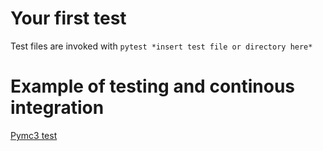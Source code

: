 # Your first test
Test files are invoked with `pytest *insert test file or directory here*`

# Example of testing and continous integration
[Pymc3 test](Pymc3Example.png)
